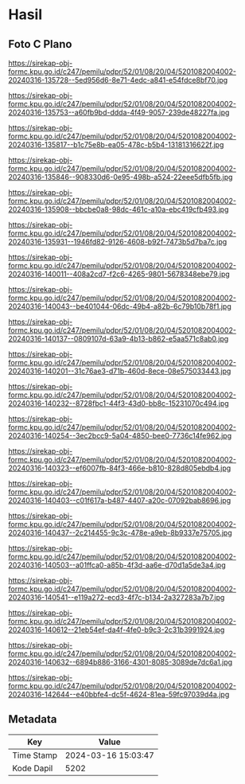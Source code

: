# Hasil

## Foto C Plano

https://sirekap-obj-formc.kpu.go.id/c247/pemilu/pdpr/52/01/08/20/04/5201082004002-20240316-135728--5ed956d6-8e71-4edc-a841-e54fdce8bf70.jpg

https://sirekap-obj-formc.kpu.go.id/c247/pemilu/pdpr/52/01/08/20/04/5201082004002-20240316-135753--a60fb9bd-ddda-4f49-9057-239de48227fa.jpg

https://sirekap-obj-formc.kpu.go.id/c247/pemilu/pdpr/52/01/08/20/04/5201082004002-20240316-135817--b1c75e8b-ea05-478c-b5b4-13181316622f.jpg

https://sirekap-obj-formc.kpu.go.id/c247/pemilu/pdpr/52/01/08/20/04/5201082004002-20240316-135846--908330d6-0e95-498b-a524-22eee5dfb5fb.jpg

https://sirekap-obj-formc.kpu.go.id/c247/pemilu/pdpr/52/01/08/20/04/5201082004002-20240316-135908--bbcbe0a8-98dc-461c-a10a-ebc419cfb493.jpg

https://sirekap-obj-formc.kpu.go.id/c247/pemilu/pdpr/52/01/08/20/04/5201082004002-20240316-135931--1946fd82-9126-4608-b92f-7473b5d7ba7c.jpg

https://sirekap-obj-formc.kpu.go.id/c247/pemilu/pdpr/52/01/08/20/04/5201082004002-20240316-140011--408a2cd7-f2c6-4265-9801-5678348ebe79.jpg

https://sirekap-obj-formc.kpu.go.id/c247/pemilu/pdpr/52/01/08/20/04/5201082004002-20240316-140043--be401044-06dc-49b4-a82b-6c79b10b78f1.jpg

https://sirekap-obj-formc.kpu.go.id/c247/pemilu/pdpr/52/01/08/20/04/5201082004002-20240316-140137--0809107d-63a9-4b13-b862-e5aa571c8ab0.jpg

https://sirekap-obj-formc.kpu.go.id/c247/pemilu/pdpr/52/01/08/20/04/5201082004002-20240316-140201--31c76ae3-d71b-460d-8ece-08e575033443.jpg

https://sirekap-obj-formc.kpu.go.id/c247/pemilu/pdpr/52/01/08/20/04/5201082004002-20240316-140232--8728fbc1-44f3-43d0-bb8c-15231070c494.jpg

https://sirekap-obj-formc.kpu.go.id/c247/pemilu/pdpr/52/01/08/20/04/5201082004002-20240316-140254--3ec2bcc9-5a04-4850-bee0-7736c14fe962.jpg

https://sirekap-obj-formc.kpu.go.id/c247/pemilu/pdpr/52/01/08/20/04/5201082004002-20240316-140323--ef6007fb-84f3-466e-b810-828d805ebdb4.jpg

https://sirekap-obj-formc.kpu.go.id/c247/pemilu/pdpr/52/01/08/20/04/5201082004002-20240316-140403--c01f617a-b487-4407-a20c-07092bab8696.jpg

https://sirekap-obj-formc.kpu.go.id/c247/pemilu/pdpr/52/01/08/20/04/5201082004002-20240316-140437--2c214455-9c3c-478e-a9eb-8b9337e75705.jpg

https://sirekap-obj-formc.kpu.go.id/c247/pemilu/pdpr/52/01/08/20/04/5201082004002-20240316-140503--a01ffca0-a85b-4f3d-aa6e-d70d1a5de3a4.jpg

https://sirekap-obj-formc.kpu.go.id/c247/pemilu/pdpr/52/01/08/20/04/5201082004002-20240316-140541--e119a272-ecd3-4f7c-b134-2a327283a7b7.jpg

https://sirekap-obj-formc.kpu.go.id/c247/pemilu/pdpr/52/01/08/20/04/5201082004002-20240316-140612--21eb54ef-da4f-4fe0-b9c3-2c31b3991924.jpg

https://sirekap-obj-formc.kpu.go.id/c247/pemilu/pdpr/52/01/08/20/04/5201082004002-20240316-140632--6894b886-3166-4301-8085-3089de7dc6a1.jpg

https://sirekap-obj-formc.kpu.go.id/c247/pemilu/pdpr/52/01/08/20/04/5201082004002-20240316-142644--e40bbfe4-dc5f-4624-81ea-59fc97039d4a.jpg


## Metadata

| Key        | Value               |
| ---------- | ------------------- |
| Time Stamp | 2024-03-16 15:03:47 |
| Kode Dapil | 5202                |



